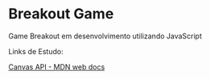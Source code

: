 ﻿# Breakout Game
 
 Game Breakout em desenvolvimento utilizando JavaScript

 Links de Estudo:

 [Canvas API - MDN web docs](developer.mozilla.org/en-US/Web/API/Canvas_API)
